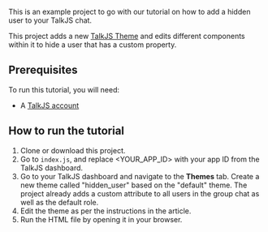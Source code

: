 This is an example project to go with our tutorial on how to add a hidden user to your TalkJS chat.

<!-- Add link to tutorial once published -->

This project adds a new [TalkJS Theme](https://talkjs.com/docs/Features/Themes/) and edits different components within it to hide a user that has a custom property.

## Prerequisites

To run this tutorial, you will need:

- A [TalkJS account](https://talkjs.com/dashboard/login)

## How to run the tutorial

1. Clone or download this project.
2. Go to `index.js`, and replace <YOUR_APP_ID> with your app ID from the TalkJS dashboard.
3. Go to your TalkJS dashboard and navigate to the **Themes** tab. Create a new theme called "hidden_user" based on the "default" theme. The project already adds a custom attribute to all users in the group chat as well as the default role.
4. Edit the theme as per the instructions in the article.
5. Run the HTML file by opening it in your browser.
